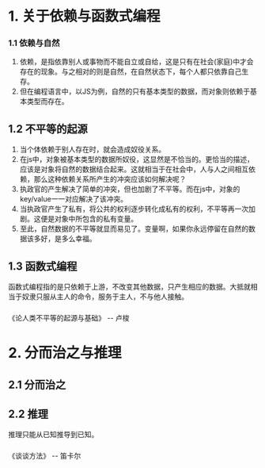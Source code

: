 # 1. 关于依赖与函数式编程
### 1.1 依赖与自然
1. 依赖，是指依靠别人或事物而不能自立或自给，这是只有在社会(家庭)中才会存在的现象。与之相对的则是自然，在自然状态下，每个人都只依靠自己生存。
2. 但在编程语言中，以JS为例，自然的只有基本类型的数据，而对象则依赖于基本类型而存在。
## 1.2 不平等的起源
1. 当个体依赖于别人存在时，就会造成奴役关系。
2. 在js中，对象被基本类型的数据所奴役，这显然是不恰当的。更恰当的描述，应该是对象将自然的数据结合起来。这就相当于在社会中，人与人之间相互依赖，那么这种依赖关系所产生的冲突应该如何解决呢？
3. 执政官的产生解决了简单的冲突，但也加剧了不平等。而在js中，对象的key/value一一对应解决了该冲突。
4. 当执政官产生了私有，将公共的权利逐步转化成私有的权利，不平等再一次加剧。这便是对象中所包含的私有变量。
5. 至此，自然数据的不平等就显而易见了。变量啊，如果你永远停留在自然的数据该多好，是多么幸福。
## 1.3 函数式编程
函数式编程指的是只依赖于上游，不改变其他数据，只产生相应的数据。大抵就相当于奴隶只服从主人的命令，服务于主人，不与他人接触。
###
《论人类不平等的起源与基础》 -- 卢梭

# 2. 分而治之与推理
## 2.1 分而治之
## 2.2 推理
推理只能从已知推导到已知。
###
《谈谈方法》 -- 笛卡尔